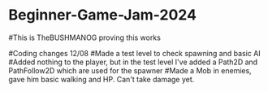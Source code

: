 # Beginner-Game-Jam-2024
#This is TheBUSHMANOG proving this works


#Coding changes 12/08
#Made a test level to check spawning and basic AI
#Added nothing to the player, but in the test level I've added a Path2D and PathFollow2D which are used for the spawner
#Made a Mob in enemies, gave him basic walking and HP. Can't take damage yet.

